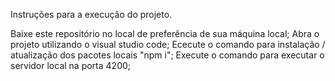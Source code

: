 Instruções para a execução do projeto.

Baixe este repositório no local de preferência de sua máquina local;
Abra o projeto utilizando o visual studio code;
Ececute o comando para instalação / atualização dos pacotes locais "npm i";
Execute o comando para executar o servidor local na porta 4200;
